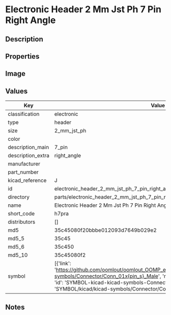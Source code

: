 # Electronic Header 2 Mm Jst Ph 7 Pin Right Angle

## Description

## Properties


## Image


## Values

| Key | Value |
| --- | --- |
| classification | electronic |
| type | header |
| size | 2_mm_jst_ph |
| color |  |
| description_main | 7_pin |
| description_extra | right_angle |
| manufacturer |  |
| part_number |  |
| kicad_reference | J |
| id | electronic_header_2_mm_jst_ph_7_pin_right_angle |
| directory | parts/electronic_header_2_mm_jst_ph_7_pin_right_angle |
| name | Electronic Header 2 Mm Jst Ph 7 Pin Right Angle |
| short_code | h7pra |
| distributors | [] |
| md5 | 35c45080f20bbbe012093d7649b029e2 |
| md5_5 | 35c45 |
| md5_6 | 35c450 |
| md5_10 | 35c45080f2 |
| symbol | [{'link': 'https://github.com/oomlout/oomlout_OOMP_eda_V2/tree/main/SYMBOL/kicad/kicad-symbols/Connector/Conn_01x{pin_s}_Male', 'name': 'Connector : Conn_01x07_Male', 'id': 'SYMBOL-kicad-kicad-symbols-Connector-Conn_01x07_Male', 'directory': 'SYMBOL/kicad/kicad-symbols/Connector/Conn_01x07_Male/'}] |

## Notes

